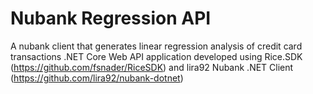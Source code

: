 # Nubank Regression API
A nubank client that generates linear regression analysis of credit card transactions
.NET Core Web API application developed using Rice.SDK (https://github.com/fsnader/RiceSDK) and lira92 Nubank .NET Client (https://github.com/lira92/nubank-dotnet)